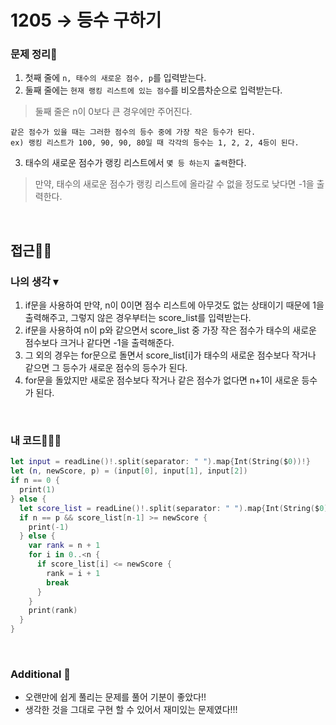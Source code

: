 # 1205 → 등수 구하기
### 문제 정리📝
1. 첫째 줄에 `n, 태수의 새로운 점수, p`를 입력받는다.
2. 둘째 줄에는 `현재 랭킹 리스트에 있는 점수`를 비오름차순으로 입력받는다.
> 둘째 줄은 n이 0보다 큰 경우에만 주어진다.
```
같은 점수가 있을 때는 그러한 점수의 등수 중에 가장 작은 등수가 된다.
ex) 랭킹 리스트가 100, 90, 90, 80일 때 각각의 등수는 1, 2, 2, 4등이 된다.
```
3. 태수의 새로운 점수가 랭킹 리스트에서 `몇 등 하는지 출력`한다.
> 만약, 태수의 새로운 점수가 랭킹 리스트에 올라갈 수 없을 정도로 낮다면 -1을 출력한다.

</br>

## 접근🚶🏻
### 나의 생각 ▾
1. if문을 사용하여 만약, n이 0이면 점수 리스트에 아무것도 없는 상태이기 때문에 1을 출력해주고, 그렇지 않은 경우부터는 score_list를 입력받는다.
3. if문을 사용하여 n이 p와 같으면서 score_list 중 가장 작은 점수가 태수의 새로운 점수보다 크거나 같다면 -1을 출력해준다.
4. 그 외의 경우는 for문으로 돌면서 score_list[i]가 태수의 새로운 점수보다 작거나 같으면 그 등수가 새로운 점수의 등수가 된다.
5. for문을 돌았지만 새로운 점수보다 작거나 같은 점수가 없다면 n+1이 새로운 등수가 된다.

</br>

### 내 코드👨🏻‍💻
```swift
let input = readLine()!.split(separator: " ").map{Int(String($0))!}
let (n, newScore, p) = (input[0], input[1], input[2])
if n == 0 {
  print(1)
} else {
  let score_list = readLine()!.split(separator: " ").map{Int(String($0))!}
  if n == p && score_list[n-1] >= newScore {
    print(-1)
  } else {
    var rank = n + 1
    for i in 0..<n {
      if score_list[i] <= newScore {
        rank = i + 1
        break
      }
    }
    print(rank)
  }
}
```

</br>

### Additional 📂
- 오랜만에 쉽게 풀리는 문제를 풀어 기분이 좋았다!!
- 생각한 것을 그대로 구현 할 수 있어서 재미있는 문제였다!!!
